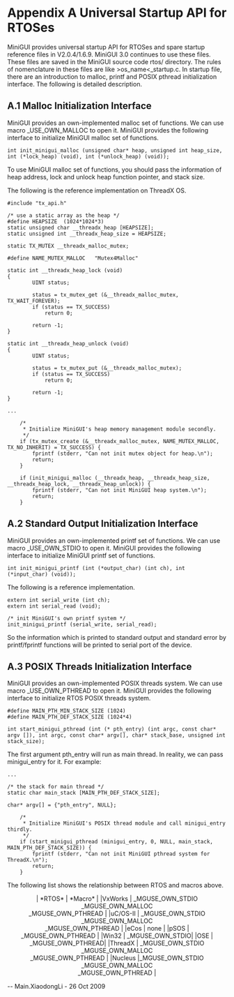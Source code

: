 # Appendix A Universal Startup API for RTOSes

MiniGUI provides universal startup API for RTOSes and spare startup reference files in V2.0.4/1.6.9. MiniGUI 3.0 continues to use these files. These files are saved in the MiniGUI source code rtos/ directory. The rules of nomenclature in these files are like &gt;os_name&lt;_startup.c. In startup file, there are an introduction to malloc, printf and POSIX pthread initialization interface. The following is detailed description.

## A.1 Malloc Initialization Interface

MiniGUI provides an own-implemented malloc set of functions. We can use macro _USE_OWN_MALLOC to open it. MiniGUI provides the following interface to initialize MiniGUI malloc set of functions.

```cplusplus
int init_minigui_malloc (unsigned char* heap, unsigned int heap_size, 
int (*lock_heap) (void), int (*unlock_heap) (void));
```

To use MiniGUI malloc set of functions, you should pass the information of heap address, lock and unlock heap function pointer, and stack size.

The following is the reference implementation on ThreadX OS.
```cplusplus
#include "tx_api.h"

/* use a static array as the heap */
#define HEAPSIZE  (1024*1024*3)
static unsigned char __threadx_heap [HEAPSIZE];
static unsigned int __threadx_heap_size = HEAPSIZE;

static TX_MUTEX __threadx_malloc_mutex;

#define NAME_MUTEX_MALLOC   "Mutex4Malloc"

static int __threadx_heap_lock (void)
{
        UINT status;
        
        status = tx_mutex_get (&__threadx_malloc_mutex, TX_WAIT_FOREVER);
        if (status == TX_SUCCESS)
            return 0;
        
        return -1;
}

static int __threadx_heap_unlock (void)
{
        UINT status;
        
        status = tx_mutex_put (&__threadx_malloc_mutex);
        if (status == TX_SUCCESS)
            return 0;
        
        return -1;
}

...

    /*
     * Initialize MiniGUI's heap memory management module secondly.
     */
    if (tx_mutex_create (&__threadx_malloc_mutex, NAME_MUTEX_MALLOC, TX_NO_INHERIT) = TX_SUCCESS) {
        fprintf (stderr, "Can not init mutex object for heap.\n");
        return;
    }

    if (init_minigui_malloc (__threadx_heap, __threadx_heap_size, __threadx_heap_lock, __threadx_heap_unlock)) {
        fprintf (stderr, "Can not init MiniGUI heap system.\n");
        return;
    }

```

## A.2 Standard Output Initialization Interface

MiniGUI provides an own-implemented printf set of functions. We can use macro _USE_OWN_STDIO to open it. MiniGUI provides the following interface to initialize MiniGUI printf set of functions.

```cplusplus
int init_minigui_printf (int (*output_char) (int ch), int (*input_char) (void));
```

The following is a reference implementation.
```cplusplus
extern int serial_write (int ch);
extern int serial_read (void);

/* init MiniGUI's own printf system */
init_minigui_printf (serial_write, serial_read);
```

So the information which is printed to standard output and standard error by printf/fprintf functions will be printed to serial port of the device.

## A.3 POSIX Threads Initialization Interface

MiniGUI provides an own-implemented POSIX threads system. We can use macro _USE_OWN_PTHREAD to open it. MiniGUI provides the following interface to initialize RTOS POSIX threads system.
```cplusplus
#define MAIN_PTH_MIN_STACK_SIZE (1024)
#define MAIN_PTH_DEF_STACK_SIZE (1024*4)

int start_minigui_pthread (int (* pth_entry) (int argc, const char* argv []), int argc, const char* argv[], char* stack_base, unsigned int stack_size);
```

The first argument pth_entry will run as main thread. In reality, we can pass minigui_entry for it. For example:

```cplusplus
...

/* the stack for main thread */
static char main_stack [MAIN_PTH_DEF_STACK_SIZE];

char* argv[] = {"pth_entry", NULL};

    /*
     * Initialize MiniGUI's POSIX thread module and call minigui_entry thirdly.
     */
    if (start_minigui_pthread (minigui_entry, 0, NULL, main_stack, MAIN_PTH_DEF_STACK_SIZE)) {
        fprintf (stderr, "Can not init MiniGUI pthread system for ThreadX.\n");
        return;
    }
```

The following list shows the relationship between RTOS and macros above.

<center>
| *RTOS*  | *Macro* |
|VxWorks          | _MGUSE_OWN_STDIO <br/> _MGUSE_OWN_MALLOC <br/> _MGUSE_OWN_PTHREAD |
|uC/OS-II         | _MGUSE_OWN_STDIO <br/> _MGUSE_OWN_MALLOC <br> _MGUSE_OWN_PTHREAD |
|eCos             | none |
|pSOS             | _MGUSE_OWN_PTHREAD |
|Win32   | _MGUSE_OWN_STDIO|
|OSE     | _MGUSE_OWN_PTHREAD|
|ThreadX | _MGUSE_OWN_STDIO <br/> _MGUSE_OWN_MALLOC <br/> _MGUSE_OWN_PTHREAD |
|Nucleus |_MGUSE_OWN_STDIO <br/> _MGUSE_OWN_MALLOC <br/> _MGUSE_OWN_PTHREAD |
</center>

-- Main.XiaodongLi - 26 Oct 2009
